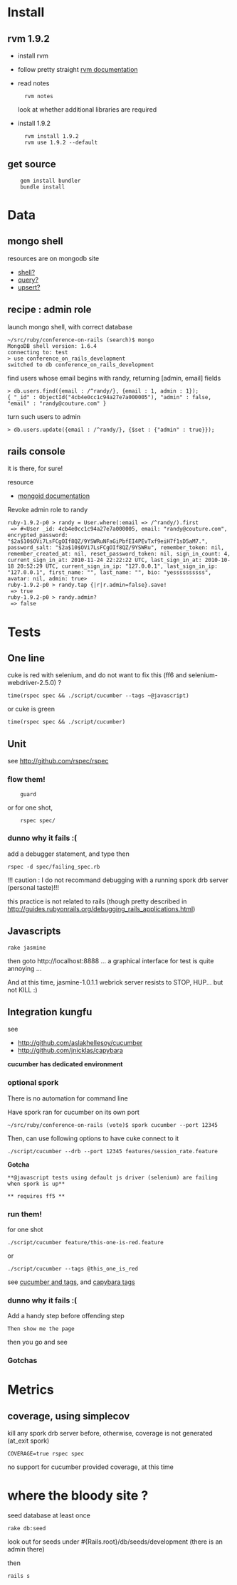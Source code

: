 Install
=======

rvm 1.9.2
---------

* install rvm

* follow pretty straight [rvm documentation](http://rvm.beginrescueend.com/rvm/install/)

* read notes

        rvm notes

  look at whether additional libraries are required

* install 1.9.2

        rvm install 1.9.2
        rvm use 1.9.2 --default

get source
----------

		gem install bundler
		bundle install


Data
====

mongo shell
-----------

resources are on mongodb site

* [shell?](http://www.mongodb.org/display/DOCS/dbshell+Reference)
* [query?](http://www.mongodb.org/display/DOCS/Advanced+Queries)
* [upsert?](http://www.mongodb.org/display/DOCS/Updating)

recipe : admin role
-------------------

launch mongo shell, with correct database

    ~/src/ruby/conference-on-rails (search)$ mongo
    MongoDB shell version: 1.6.4
    connecting to: test
    > use conference_on_rails_development
    switched to db conference_on_rails_development

find users whose email begins with randy, returning [admin, email] fields

    > db.users.find({email : /^randy/}, {email : 1, admin : 1});
    { "_id" : ObjectId("4cb4e0cc1c94a27e7a000005"), "admin" : false, "email" : "randy@couture.com" }

turn such users to admin

    > db.users.update({email : /^randy/}, {$set : {"admin" : true}});

rails console
-------------

it is there, for sure!

resource

* [mongoid documentation](http://mongoid.org/docs/querying/)

Revoke admin role to randy

    ruby-1.9.2-p0 > randy = User.where(:email => /^randy/).first
     => #<User _id: 4cb4e0cc1c94a27e7a000005, email: "randy@couture.com", encrypted_password: "$2a$10$OVi7LsFCgOIf8QZ/9YSWRuNFaGiPbfEI4PEvTxf9eiH7f1sD5aM7.", password_salt: "$2a$10$OVi7LsFCgOIf8QZ/9YSWRu", remember_token: nil, remember_created_at: nil, reset_password_token: nil, sign_in_count: 4, current_sign_in_at: 2010-11-24 22:22:22 UTC, last_sign_in_at: 2010-10-18 20:52:29 UTC, current_sign_in_ip: "127.0.0.1", last_sign_in_ip: "127.0.0.1", first_name: "", last_name: "", bio: "yessssssssss", avatar: nil, admin: true>
    ruby-1.9.2-p0 > randy.tap {|r|r.admin=false}.save!
     => true
    ruby-1.9.2-p0 > randy.admin?
     => false

Tests
=====

One line
--------

cuke is red with selenium, and do not want to fix this (ff6 and selenium-webdriver-2.5.0) ?

    time(rspec spec && ./script/cucumber --tags ~@javascript)

or cuke is green

    time(rspec spec && ./script/cucumber)

Unit
----
see http://github.com/rspec/rspec

### flow them!
		guard

or for one shot,

		rspec spec/

### dunno why it fails :(
add a debugger statement, and type then

    rspec -d spec/failing_spec.rb

!!! caution : I do not recommand debugging with a running spork drb server (personal taste)!!!

this practice is not related to rails (though pretty described in http://guides.rubyonrails.org/debugging_rails_applications.html)

Javascripts
-----------

    rake jasmine

then goto http://localhost:8888 ... a graphical interface for test is quite annoying ...

And at this time, jasmine-1.0.1.1 webrick server resists to STOP, HUP... but not KILL :)


Integration kungfu
------------------

see

* http://github.com/aslakhellesoy/cucumber
* http://github.com/jnicklas/capybara

**cucumber has dedicated environment**

### optional spork
There is no automation for command line

Have spork ran for cucumber on its own port

    ~/src/ruby/conference-on-rails (vote)$ spork cucumber --port 12345

Then, can use following options to have cuke connect to it

    ./script/cucumber --drb --port 12345 features/session_rate.feature

**Gotcha**

    **@javascript tests using default js driver (selenium) are failing when spork is up**

    ** requires ff5 **

### run them!

for one shot

    ./script/cucumber feature/this-one-is-red.feature
or

    ./script/cucumber --tags @this_one_is_red

see [cucumber and tags](http://github.com/aslakhellesoy/cucumber/wiki/tags), and [capybara tags](http://github.com/jnicklas/capybara)


### dunno why it fails :(
Add a handy step before offending step

    Then show me the page

then you go and see

### Gotchas

Metrics
=======
coverage, using simplecov
-------------------------

kill any spork drb server before, otherwise, coverage is not generated (at_exit spork)

    COVERAGE=true rspec spec

no support for cucumber provided coverage, at this time

where the bloody site ?
=======================

seed database at least once

    rake db:seed

look out for seeds under #{Rails.root}/db/seeds/development (there is an admin there)

then

    rails s